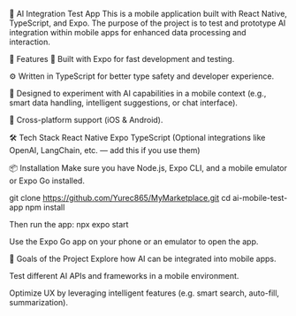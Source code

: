 📱 AI Integration Test App
This is a mobile application built with React Native, TypeScript, and Expo. The purpose of the project is to test and prototype AI integration within mobile apps for enhanced data processing and interaction.

🚀 Features
🔧 Built with Expo for fast development and testing.

⚙️ Written in TypeScript for better type safety and developer experience.

🤖 Designed to experiment with AI capabilities in a mobile context (e.g., smart data handling, intelligent suggestions, or chat interface).

📱 Cross-platform support (iOS & Android).

🛠️ Tech Stack
React Native
Expo
TypeScript
(Optional integrations like OpenAI, LangChain, etc. — add this if you use them)

📦 Installation
Make sure you have Node.js, Expo CLI, and a mobile emulator or Expo Go installed.

git clone https://github.com/Yurec865/MyMarketplace.git
cd ai-mobile-test-app
npm install

Then run the app:
npx expo start

Use the Expo Go app on your phone or an emulator to open the app.

🧪 Goals of the Project
Explore how AI can be integrated into mobile apps.

Test different AI APIs and frameworks in a mobile environment.

Optimize UX by leveraging intelligent features (e.g. smart search, auto-fill, summarization).
